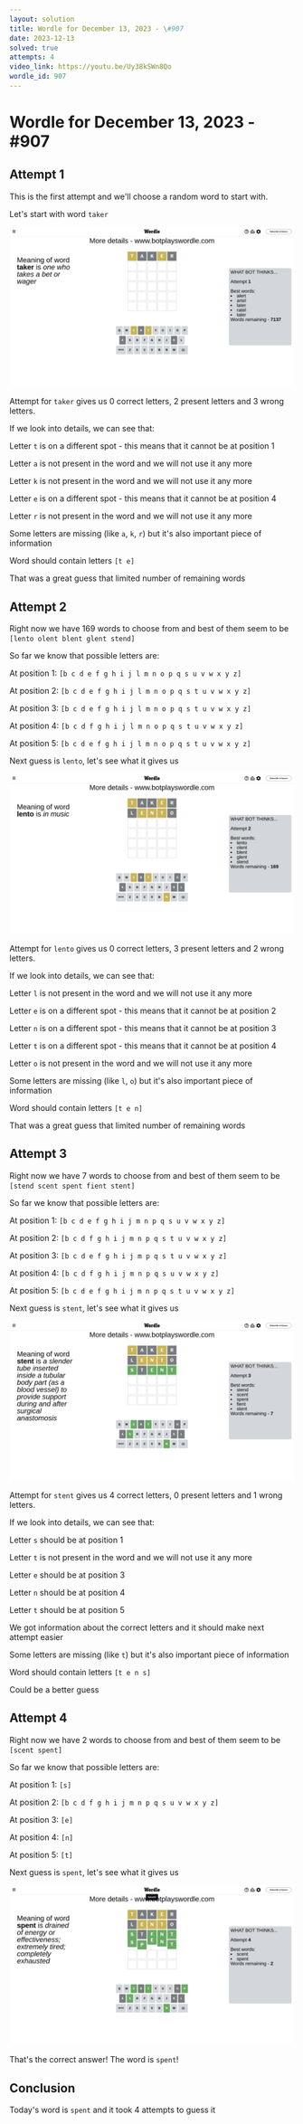 ```yaml
---
layout: solution
title: Wordle for December 13, 2023 - \#907
date: 2023-12-13
solved: true
attempts: 4
video_link: https://youtu.be/Uy38kSWn8Qo
wordle_id: 907
---
```


# Wordle for December 13, 2023 - \#907

## Attempt 1

This is the first attempt and we'll choose a random word to start with.

Let's start with word `taker`

![Attempt 1](2023-12-13/attempt-1.png)

Attempt for `taker` gives us 0 correct letters, 2 present letters and 3 wrong letters.

If we look into details, we can see that:

Letter `t` is on a different spot - this means that it cannot be at position 1

Letter `a` is not present in the word and we will not use it any more

Letter `k` is not present in the word and we will not use it any more

Letter `e` is on a different spot - this means that it cannot be at position 4

Letter `r` is not present in the word and we will not use it any more

Some letters are missing (like `a`, `k`, `r`) but it's also important piece of information

Word should contain letters `[t e]`

That was a great guess that limited number of remaining words



## Attempt 2

Right now we have 169 words to choose from and best of them seem to be `[lento olent blent glent stend]`

So far we know that possible letters are:

At position 1: `[b c d e f g h i j l m n o p q s u v w x y z]`

At position 2: `[b c d e f g h i j l m n o p q s t u v w x y z]`

At position 3: `[b c d e f g h i j l m n o p q s t u v w x y z]`

At position 4: `[b c d f g h i j l m n o p q s t u v w x y z]`

At position 5: `[b c d e f g h i j l m n o p q s t u v w x y z]`

Next guess is `lento`, let's see what it gives us

![Attempt 2](2023-12-13/attempt-2.png)

Attempt for `lento` gives us 0 correct letters, 3 present letters and 2 wrong letters.

If we look into details, we can see that:

Letter `l` is not present in the word and we will not use it any more

Letter `e` is on a different spot - this means that it cannot be at position 2

Letter `n` is on a different spot - this means that it cannot be at position 3

Letter `t` is on a different spot - this means that it cannot be at position 4

Letter `o` is not present in the word and we will not use it any more

Some letters are missing (like `l`, `o`) but it's also important piece of information

Word should contain letters `[t e n]`

That was a great guess that limited number of remaining words



## Attempt 3

Right now we have 7 words to choose from and best of them seem to be `[stend scent spent fient stent]`

So far we know that possible letters are:

At position 1: `[b c d e f g h i j m n p q s u v w x y z]`

At position 2: `[b c d f g h i j m n p q s t u v w x y z]`

At position 3: `[b c d e f g h i j m p q s t u v w x y z]`

At position 4: `[b c d f g h i j m n p q s u v w x y z]`

At position 5: `[b c d e f g h i j m n p q s t u v w x y z]`

Next guess is `stent`, let's see what it gives us

![Attempt 3](2023-12-13/attempt-3.png)

Attempt for `stent` gives us 4 correct letters, 0 present letters and 1 wrong letters.

If we look into details, we can see that:

Letter `s` should be at position 1

Letter `t` is not present in the word and we will not use it any more

Letter `e` should be at position 3

Letter `n` should be at position 4

Letter `t` should be at position 5

We got information about the correct letters and it should make next attempt easier

Some letters are missing (like `t`) but it's also important piece of information

Word should contain letters `[t e n s]`

Could be a better guess



## Attempt 4

Right now we have 2 words to choose from and best of them seem to be `[scent spent]`

So far we know that possible letters are:

At position 1: `[s]`

At position 2: `[b c d f g h i j m n p q s u v w x y z]`

At position 3: `[e]`

At position 4: `[n]`

At position 5: `[t]`

Next guess is `spent`, let's see what it gives us

![Attempt 4](2023-12-13/attempt-4.png)

That's the correct answer! The word is `spent`!

## Conclusion

Today's word is `spent` and it took 4 attempts to guess it

